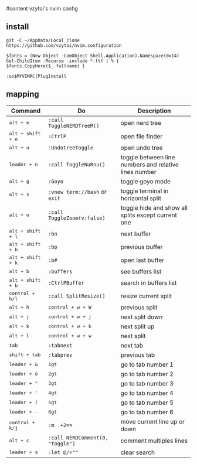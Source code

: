 #content vzytoi's nvim config

## install
```
git -C ~/AppData/Local clone https://github.com/vzytoi/nvim.configuration
```
```
$fonts = (New-Object -ComObject Shell.Application).Namespace(0x14)
Get-ChildItem -Recurse -include *.ttf | % { $fonts.CopyHere($_.fullname) }
```
```
:so$MYVIMRC|PlugInstall
```

## mapping

Command | Do | Description
--- | --- | ---
<kbd>alt + e</kbd> | ```:call ToggleNERDTreeM()``` | open nerd tree
<kbd>alt + shift + e</kbd> | ```:CtrlP``` | open file finder
<kbd>alt + u</kbd> | ```:UndotreeToggle``` | open undo tree
<kbd>leader + n</kbd> | ```:call ToggleNuRnu()``` | toggle between line numbers and relative lines number
<kbd>alt + g</kbd> | ```:Goyo``` | toggle goyo mode
<kbd>alt + s</kbd> | ```:vnew term://bash``` or ```exit``` | toggle terminal in horizontal split
<kbd>alt + o</kbd> | ```:call ToggleZoom(v:false)``` | toggle hide and show all splits except current one
<kbd>alt + shift + l</kbd> | ```:bn``` | next buffer
<kbd>alt + shift + h</kbd> | ```:bp``` | previous buffer
<kbd>alt + shift + k</kbd> | ```:b#``` | open last buffer
<kbd>alt + b</kbd> | ```:buffers``` | see buffers list
<kbd>alt + shift + b</kbd> | ```:CtrlPBuffer``` | search in buffers list
<kbd>control + h/l</kbd> | ```:call SplitResize()``` | resize current split
<kbd>alt + h</kbd> | <kbd>control + w + W</kdb> | previous split
<kbd>alt + j</kbd> | <kbd>control + w + j</kdb> | next split down
<kbd>alt + k</kbd> | <kbd>control + w + k</kdb> | next split up
<kbd>alt + l</kbd> | <kbd>control + w + w</kdb> | next split
<kbd>tab</kbd> | ```:tabnext``` | next tab
<kbd>shift + tab</kbd> | ```:tabprev``` | previous tab
<kbd>leader + &</kbd> | <kbd>1gt</kbd> | go to tab number 1
<kbd>leader + é</kbd> | <kbd>2gt</kbd> | go to tab number 2
<kbd>leader + "</kbd> | <kbd>3gt</kbd> | go to tab number 3
<kbd>leader + '</kbd> | <kbd>4gt</kbd> | go to tab number 4
<kbd>leader + (</kbd> | <kbd>5gt</kbd> | go to tab number 5
<kbd>leader + -</kbd> | <kbd>6gt</kbd> | go to tab number 6
<kbd>control + k/j</kbd> | ```:m .+2==``` | move current line up or down
<kbd>alt + c</kbd> | ```:call NERDComment(0, "toggle")``` | comment multiples lines
<kbd>leader + s</kbd> | ```:let @/=""``` | clear search
